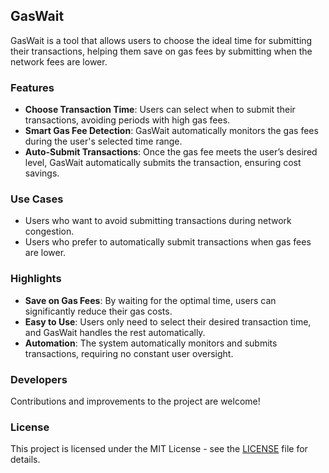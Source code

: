 ## GasWait

GasWait is a tool that allows users to choose the ideal time for submitting their 
transactions, helping them save on gas fees by submitting when the network fees are lower.


### Features

- **Choose Transaction Time**: Users can select when to submit their transactions, avoiding periods with high gas fees.
- **Smart Gas Fee Detection**: GasWait automatically monitors the gas fees during the user's selected time range.
- **Auto-Submit Transactions**: Once the gas fee meets the user’s desired level, GasWait automatically submits the transaction, ensuring cost savings.


### Use Cases

- Users who want to avoid submitting transactions during network congestion.
- Users who prefer to automatically submit transactions when gas fees are lower.


### Highlights

- **Save on Gas Fees**: By waiting for the optimal time, users can significantly reduce their gas costs.
- **Easy to Use**: Users only need to select their desired transaction time, and GasWait handles the rest automatically.
- **Automation**: The system automatically monitors and submits transactions, requiring no constant user oversight.


### Developers

Contributions and improvements to the project are welcome!


### License

This project is licensed under the MIT License - see the [LICENSE](./LICENSE) file for details.


